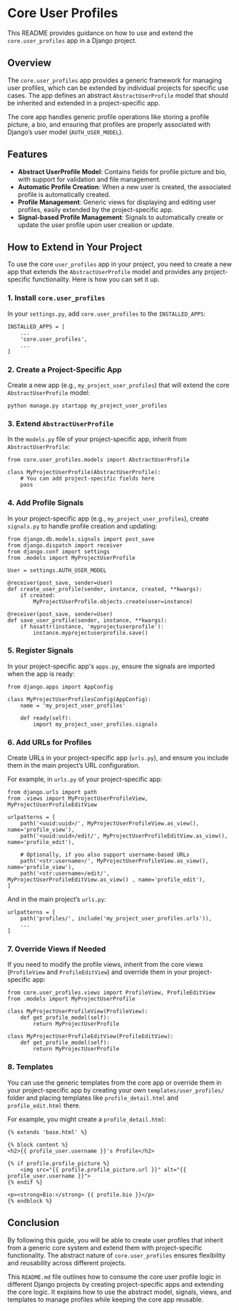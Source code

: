 # Core User Profiles

This README provides guidance on how to use and extend the `core.user_profiles` app in a Django project.

## Overview

The `core.user_profiles` app provides a generic framework for managing user profiles, which can be extended by individual projects for specific use cases. The app defines an abstract `AbstractUserProfile` model that should be inherited and extended in a project-specific app.

The core app handles generic profile operations like storing a profile picture, a bio, and ensuring that profiles are properly associated with Django’s user model (`AUTH_USER_MODEL`).

## Features

- **Abstract UserProfile Model**: Contains fields for profile picture and bio, with support for validation and file management.
- **Automatic Profile Creation**: When a new user is created, the associated profile is automatically created.
- **Profile Management**: Generic views for displaying and editing user profiles, easily extended by the project-specific app.
- **Signal-based Profile Management**: Signals to automatically create or update the user profile upon user creation or update.

## How to Extend in Your Project

To use the core `user_profiles` app in your project, you need to create a new app that extends the `AbstractUserProfile` model and provides any project-specific functionality. Here is how you can set it up.

### 1. Install `core.user_profiles`

In your `settings.py`, add `core.user_profiles` to the `INSTALLED_APPS`:

```
INSTALLED_APPS = [
    ...
    'core.user_profiles',
    ...
]
```

### 2. Create a Project-Specific App

Create a new app (e.g., `my_project_user_profiles`) that will extend the core `AbstractUserProfile` model:

```
python manage.py startapp my_project_user_profiles
```

### 3. Extend `AbstractUserProfile`

In the `models.py` file of your project-specific app, inherit from `AbstractUserProfile`:

```
from core.user_profiles.models import AbstractUserProfile

class MyProjectUserProfile(AbstractUserProfile):
    # You can add project-specific fields here
    pass
```

### 4. Add Profile Signals

In your project-specific app (e.g., `my_project_user_profiles`), create `signals.py` to handle profile creation and updating:

```
from django.db.models.signals import post_save
from django.dispatch import receiver
from django.conf import settings
from .models import MyProjectUserProfile

User = settings.AUTH_USER_MODEL

@receiver(post_save, sender=User)
def create_user_profile(sender, instance, created, **kwargs):
    if created:
        MyProjectUserProfile.objects.create(user=instance)

@receiver(post_save, sender=User)
def save_user_profile(sender, instance, **kwargs):
    if hasattr(instance, 'myprojectuserprofile'):
        instance.myprojectuserprofile.save()
```

### 5. Register Signals

In your project-specific app's `apps.py`, ensure the signals are imported when the app is ready:

```
from django.apps import AppConfig

class MyProjectUserProfilesConfig(AppConfig):
    name = 'my_project_user_profiles'

    def ready(self):
        import my_project_user_profiles.signals
```

### 6. Add URLs for Profiles

Create URLs in your project-specific app (`urls.py`), and ensure you include them in the main project’s URL configuration.

For example, in `urls.py` of your project-specific app:

```
from django.urls import path
from .views import MyProjectUserProfileView, MyProjectUserProfileEditView

urlpatterns = [
    path('<uuid:uuid>/', MyProjectUserProfileView.as_view(), name='profile_view'),
    path('<uuid:uuid>/edit/', MyProjectUserProfileEditView.as_view(), name='profile_edit'),

    # Optionally, if you also support username-based URLs
    path('<str:username>/', MyProjectUserProfileView.as_view(), name='profile_view'),
    path('<str:username>/edit/', MyProjectUserProfileEditView.as_view() , name='profile_edit'),
]
```

And in the main project’s `urls.py`:

```
urlpatterns = [
    path('profiles/', include('my_project_user_profiles.urls')),
    ...
]
```

### 7. Override Views if Needed

If you need to modify the profile views, inherit from the core views (`ProfileView` and `ProfileEditView`) and override them in your project-specific app:

```
from core.user_profiles.views import ProfileView, ProfileEditView
from .models import MyProjectUserProfile

class MyProjectUserProfileView(ProfileView):
    def get_profile_model(self):
        return MyProjectUserProfile

class MyProjectUserProfileEditView(ProfileEditView):
    def get_profile_model(self):
        return MyProjectUserProfile
```

### 8. Templates

You can use the generic templates from the core app or override them in your project-specific app by creating your own `templates/user_profiles/` folder and placing templates like `profile_detail.html` and `profile_edit.html` there.

For example, you might create a `profile_detail.html`:

```
{% extends 'base.html' %}

{% block content %}
<h2>{{ profile_user.username }}'s Profile</h2>

{% if profile.profile_picture %}
    <img src="{{ profile.profile_picture.url }}" alt="{{ profile_user.username }}">
{% endif %}

<p><strong>Bio:</strong> {{ profile.bio }}</p>
{% endblock %}
```

## Conclusion

By following this guide, you will be able to create user profiles that inherit from a generic core system and extend them with project-specific functionality. The abstract nature of `core.user_profiles` ensures flexibility and reusability across different projects.


This `README.md` file outlines how to consume the core user profile logic in different Django projects by creating project-specific apps and extending the core logic. It explains how to use the abstract model, signals, views, and templates to manage profiles while keeping the core app reusable.